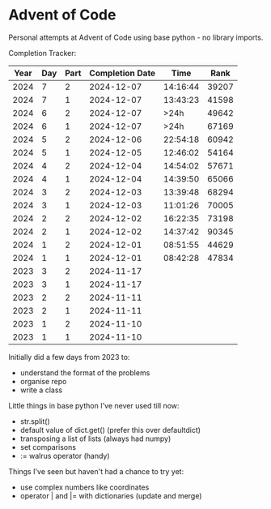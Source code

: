 # Advent of Code

Personal attempts at Advent of Code using base python - no library imports.  

Completion Tracker:

|Year|Day|Part|Completion Date|Time|Rank|
|-|-|-|-|-|-|
| 2024 | 7 | 2 | 2024-12-07 | 14:16:44 | 39207 |
| 2024 | 7 | 1 | 2024-12-07 | 13:43:23 | 41598 |
| 2024 | 6 | 2 | 2024-12-07 | >24h | 49642 |
| 2024 | 6 | 1 | 2024-12-07 | >24h | 67169 |
| 2024 | 5 | 2 | 2024-12-06 | 22:54:18 | 60942 |
| 2024 | 5 | 1 | 2024-12-05 | 12:46:02 | 54164 |
| 2024 | 4 | 2 | 2024-12-04 | 14:54:02 | 57671 |
| 2024 | 4 | 1 | 2024-12-04 | 14:39:50 | 65066 |
| 2024 | 3 | 2 | 2024-12-03 | 13:39:48 | 68294 |
| 2024 | 3 | 1 | 2024-12-03 | 11:01:26 | 70005 |
| 2024 | 2 | 2 | 2024-12-02 | 16:22:35 | 73198 |
| 2024 | 2 | 1 | 2024-12-02 | 14:37:42 | 90345 |
| 2024 | 1 | 2 | 2024-12-01 | 08:51:55 | 44629 |
| 2024 | 1 | 1 | 2024-12-01 | 08:42:28 | 47834 |
| 2023 | 3 | 2 | 2024-11-17 |||
| 2023 | 3 | 1 | 2024-11-17 |||
| 2023 | 2 | 2 | 2024-11-11 |||
| 2023 | 2 | 1 | 2024-11-11 |||
| 2023 | 1 | 2 | 2024-11-10 |||
| 2023 | 1 | 1 | 2024-11-10 |||

Initially did a few days from 2023 to:

- understand the format of the problems
- organise repo
- write a class

Little things in base python I've never used till now:

- str.split()
- default value of dict.get() (prefer this over defaultdict)
- transposing a list of lists (always had numpy)
- set comparisons
- := walrus operator (handy)

Things I've seen but haven't had a chance to try yet:

- use complex numbers like coordinates
- operator | and |= with dictionaries (update and merge)
